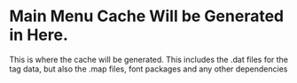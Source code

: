 # Main Menu Cache Will be Generated in Here.
This is where the cache will be generated. This includes the .dat files for the tag data, but also the .map files, font packages and any other dependencies